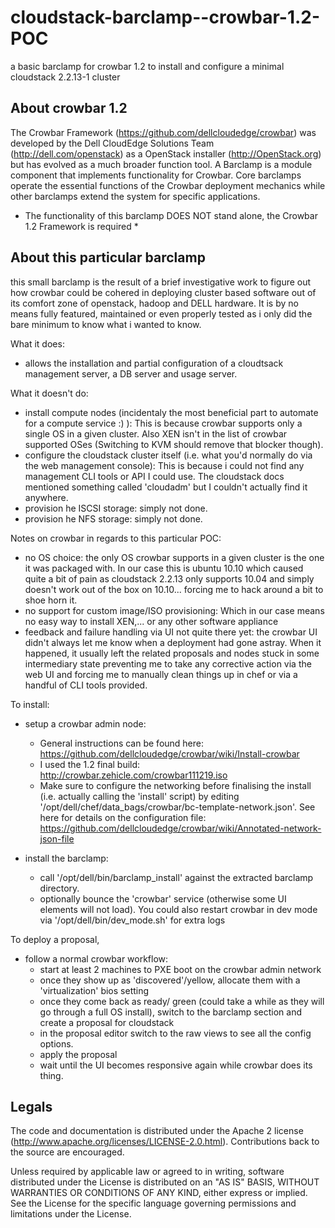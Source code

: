 cloudstack-barclamp--crowbar-1.2-POC
====================================

a basic barclamp for crowbar 1.2 to install and configure a minimal cloudstack 2.2.13-1 cluster

About crowbar 1.2
-------------------------------------

The Crowbar Framework (https://github.com/dellcloudedge/crowbar) was developed by the Dell CloudEdge Solutions Team (http://dell.com/openstack) as a OpenStack installer (http://OpenStack.org) but has evolved as a much broader function tool. 
A Barclamp is a module component that implements functionality for Crowbar.  Core barclamps operate the essential functions of the Crowbar deployment mechanics while other barclamps extend the system for specific applications.

* The functionality of this barclamp DOES NOT stand alone, the Crowbar 1.2 Framework is required * 

About this particular barclamp
-------------------------------------

this small barclamp is the result of a brief investigative work to figure out how crowbar could be cohered in deploying cluster based software out of its comfort zone of openstack, hadoop and DELL hardware.
It is by no means fully featured, maintained or even properly tested as i only did the bare minimum to know what i wanted to know.


What it does:
 - allows the installation and partial configuration of a cloudtsack management server, a DB server and usage server.

 
What it doesn't do:
 - install compute nodes (incidentaly the most beneficial part to automate for a compute service :) ): This is because crowbar supports only a single OS in a given cluster. Also XEN isn't in the list of crowbar supported OSes (Switching to KVM should remove that blocker though).
 - configure the cloudstack cluster itself (i.e. what you'd normally do via the web management console): This is because i could not find any management CLI tools or API I could use. The cloudstack docs mentioned something called 'cloudadm' but I couldn't actually find it anywhere.
 - provision he ISCSI storage: simply not done.
 - provision he NFS storage: simply not done.
 
 
Notes on crowbar in regards to this particular POC:
 - no OS choice: the only OS crowbar supports in a given cluster is the one it was packaged with. In our case this is ubuntu 10.10 which caused quite a bit of pain as cloudstack 2.2.13 only supports 10.04 and simply doesn't work out of the box on 10.10... forcing me to hack around a bit to shoe horn it.
 - no support for custom image/ISO provisioning: Which in our case means no easy way to install XEN,... or any other software appliance
 - feedback and failure handling via UI not quite there yet: the crowbar UI didn't always let me know when a deployment had gone astray. When it happened, it usually left the related proposals and nodes stuck in some intermediary state preventing me to take any corrective action via the web UI and forcing me to manually clean things up in chef or via a handful of CLI tools provided.
 
 
To install:
 - setup a crowbar admin node:
   - General instructions can be found here: https://github.com/dellcloudedge/crowbar/wiki/Install-crowbar
   - I used the 1.2 final build: http://crowbar.zehicle.com/crowbar111219.iso
   - Make sure to configure the networking before finalising the install (i.e. actually calling the 'install' script) by editing '/opt/dell/chef/data_bags/crowbar/bc-template-network.json'. See here for details on the configuration file: https://github.com/dellcloudedge/crowbar/wiki/Annotated-network-json-file

 - install the barclamp:
   - call '/opt/dell/bin/barclamp_install' against the extracted barclamp directory.
   - optionally bounce the 'crowbar' service (otherwise some UI elements will not load). You could also restart crowbar in dev mode via '/opt/dell/bin/dev_mode.sh' for extra logs

   
To deploy a proposal,
 - follow a normal crowbar workflow:
   - start at least 2 machines to PXE boot on the crowbar admin network
   - once they show up as 'discovered'/yellow, allocate them with a 'virtualization' bios setting
   - once they come back as ready/ green (could take a while as they will go through a full OS install), switch to the barclamp section and create a proposal for cloudstack
   - in the proposal editor switch to the raw views to see all the config options.
   - apply the proposal
   - wait until the UI becomes responsive again while crowbar does its thing.


Legals
-------------------------------------
The code and documentation is distributed under the Apache 2 license (http://www.apache.org/licenses/LICENSE-2.0.html). Contributions back to the source are encouraged.

Unless required by applicable law or agreed to in writing, software
distributed under the License is distributed on an "AS IS" BASIS,
WITHOUT WARRANTIES OR CONDITIONS OF ANY KIND, either express or implied.
See the License for the specific language governing permissions and
limitations under the License.
